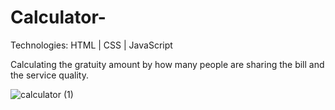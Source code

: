 # Calculator-

Technologies: HTML | CSS | JavaScript 

Calculating the gratuity amount by how many people are sharing the bill and the service quality.

 

![calculator (1)](https://user-images.githubusercontent.com/54521457/88353036-a68b8e00-cd21-11ea-8b6b-b21fb2e73f93.png)